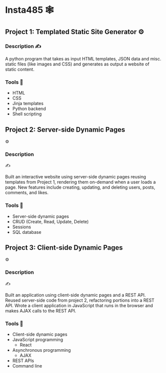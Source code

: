 Insta485 🕸️
===========================

<h2>Project 1: Templated Static Site Generator ⚙</h2>

<h3>Description ✍️</h3>
<p>A python program that takes as input HTML templates, JSON data and misc. static files (like images and CSS) and generates as output a website of static content.</p>

### Tools 🔨
- HTML
- CSS
- Jinja templates
- Python backend
- Shell scripting


<h2>Project 2: Server-side Dynamic Pages</h2> ⚙️

<h3>Description</h3> ✍️
<p>Built an interactive website using server-side dynamic pages reusing templates from Project 1, rendering them on-demand when a user loads a page. New features include creating, updating, and deleting users, posts, comments, and likes.</p>

### Tools 🔨
- Server-side dynamic pages
- CRUD (Create, Read, Update, Delete)
- Sessions
- SQL database


<h2>Project 3: Client-side Dynamic Pages</h2> ⚙️

<h3>Description</h3> ✍️
<p>Built an application using client-side dynamic pages and a REST API. Reused server-side code from project 2, refactoring portions into a REST API. Wrote a client application in JavaScript that runs in the browser and makes AJAX calls to the REST API.</p>

### Tools 🔨
- Client-side dynamic pages
- JavaScript programming
  - React
- Asynchronous programming
  - AJAX
- REST APIs
- Command line
